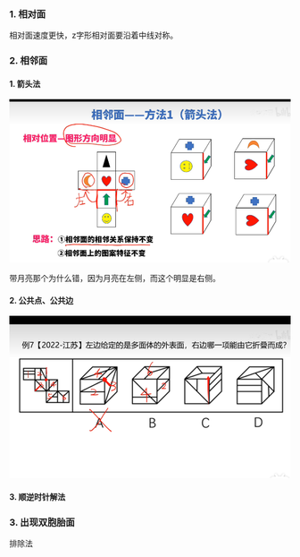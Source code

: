 ### 1. 相对面

相对面速度更快，z字形相对面要沿着中线对称。

### 2. 相邻面

#### 1. 箭头法

![](./images/空间重构-六面体/1.png)

带月亮那个为什么错，因为月亮在左侧，而这个明显是右侧。

#### 2. 公共点、公共边

![](./images/空间重构-六面体/2.png)

#### 3. 顺逆时针解法

### 3. 出现双胞胎面

排除法